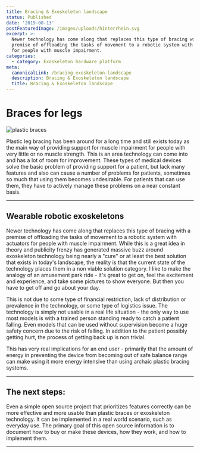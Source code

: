 ```yaml
---
title: Bracing & Exoskeleton landscape
status: Published
date: '2019-08-13'
postFeaturedImage: /images/uploads/hinterrhein.svg
excerpt: >-
  Newer technology has come along that replaces this type of bracing with a
  premise of offloading the tasks of movement to a robotic system with actuators
  for people with muscle impairment.
categories:
  - category: Exoskeleton hardware platform
meta:
  canonicalLink: /bracing-exoskeleton-landscape
  description: Bracing & Exoskeleton landscape
  title: Bracing & Exoskeleton landscape
---
```

# Braces for legs

![plastic braces](/images/uploads/plastic-braces.jpg)

Plastic leg bracing has been around for a long time and still exists today as the main way of providing support for muscle impairment for people with very little or no muscle strength. This is an area technology can come into and has a lot of room for improvement. These types of medical devices solve the basic problem of providing support for a patient, but lack many features and also can cause a number of problems for patients, sometimes so much that using them becomes undesirable. For patients that can use them, they have to actively manage these problems on a near constant basis. 

___

## Wearable robotic exoskeletons

Newer technology has come along that replaces this type of bracing with a premise of offloading the tasks of movement to a robotic system with actuators for people with muscle impairment. While this is a great idea in theory and publicity frenzy has generated massive buzz around exoskeleton technology being nearly a "cure" or at least the best solution that exists in today's landscape, the reality is that the current state of the technology places them in a non viable solution category. I like to make the analogy of an amusement park ride - it's great to get on, feel the excitement and experience, and take some pictures to show everyone. But then you have to get off and go about your day.

This is not due to some type of financial restriction, lack of distribution or prevalence in the technology, or some type of logistics issue. The technology is simply not usable in a real life situation - the only way to use most models is with a trained person standing ready to catch a patient falling. Even models that can be used without supervision become a huge safety concern due to the risk of falling. In addition to the patient possibly getting hurt, the process of getting back up is non trivial. 

This has very real implications for an end user - primarily that the amount of energy in preventing the device from becoming out of safe balance range can make using it more energy intensive than using archaic plastic bracing systems.

___

## The next steps:

Even a simple open source project that prioritizes features correctly can be more effective and more usable than plastic braces or exoskeleton technology. It can be implemented in a real world scenario, such as everyday use. The primary goal of this open source information is to document how to buy or make these devices, how they work, and how to implement them.

___

